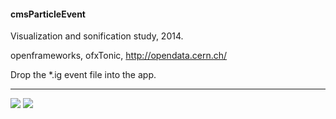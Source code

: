 #### cmsParticleEvent

Visualization and sonification study, 2014.

openframeworks, ofxTonic, http://opendata.cern.ch/

Drop the *.ig event file into the app.

---

![](https://farm4.staticflickr.com/3728/19699598434_7ed497364e.jpg)
![](https://farm1.staticflickr.com/437/20134207800_e85f465599_z.jpg)
